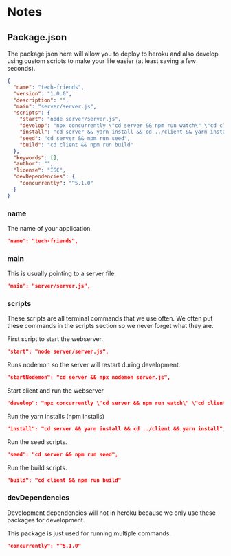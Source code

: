# Notes

## Package.json

The package json here will allow you to deploy to heroku and also develop using
custom scripts to make your life easier (at least saving a few seconds).

```json
{
  "name": "tech-friends",
  "version": "1.0.0",
  "description": "",
  "main": "server/server.js",
  "scripts": {
    "start": "node server/server.js",
    "develop": "npx concurrently \"cd server && npm run watch\" \"cd client && npm start\"",
    "install": "cd server && yarn install && cd ../client && yarn install",
    "seed": "cd server && npm run seed",
    "build": "cd client && npm run build"
  },
  "keywords": [],
  "author": "",
  "license": "ISC",
  "devDependencies": {
    "concurrently": "^5.1.0"
  }
}
```

### name

The name of your application.

```json
"name": "tech-friends",
```

### main

This is usually pointing to a server file.

```json
"main": "server/server.js",
```

### scripts

These scripts are all terminal commands that we use often. We often put these commands in the scripts section so we never forget what they are.

First script to start the webserver.

```json
"start": "node server/server.js",
```

Runs nodemon so the server will restart during development.

```json
"startNodemon": "cd server && npx nodemon server.js",
```

Start client and run the webserver

```json
"develop": "npx concurrently \"cd server && npm run watch\" \"cd client && npm run start\"",
```

Run the yarn installs (npm installs)

```json
"install": "cd server && yarn install && cd ../client && yarn install",
```

Run the seed scripts.

```json
"seed": "cd server && npm run seed",
```

Run the build scripts.

```json
"build": "cd client && npm run build"
```

### devDependencies

Development dependencies will not in heroku because we only use these packages for development.

This package is just used for running multiple commands.

```json
"concurrently": "^5.1.0"
```
